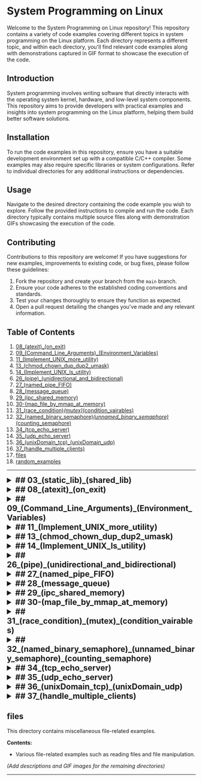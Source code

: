 
# System Programming on Linux

Welcome to the System Programming on Linux repository! This repository contains a variety of code examples covering different topics in system programming on the Linux platform. Each directory represents a different topic, and within each directory, you'll find relevant code examples along with demonstrations captured in GIF format to showcase the execution of the code.


## Introduction

System programming involves writing software that directly interacts with the operating system kernel, hardware, and low-level system components. This repository aims to provide developers with practical examples and insights into system programming on the Linux platform, helping them build better software solutions.

## Installation

To run the code examples in this repository, ensure you have a suitable development environment set up with a compatible C/C++ compiler. Some examples may also require specific libraries or system configurations. Refer to individual directories for any additional instructions or dependencies.

## Usage

Navigate to the desired directory containing the code example you wish to explore. Follow the provided instructions to compile and run the code. Each directory typically contains multiple source files along with demonstration GIFs showcasing the execution of the code.

## Contributing

Contributions to this repository are welcome! If you have suggestions for new examples, improvements to existing code, or bug fixes, please follow these guidelines:

1. Fork the repository and create your branch from the `main` branch.
2. Ensure your code adheres to the established coding conventions and standards.
3. Test your changes thoroughly to ensure they function as expected.
4. Open a pull request detailing the changes you've made and any relevant information.

## Table of Contents

1. [08_(atexit)_(on_exit)](#08-atexit-on_exit)
2. [09_(Command_Line_Arguments)_(Environment_Variables)](#09-command_line_arguments-environment_variables)
3. [11_(Implement_UNIX_more_utility)](#11-implement_unix_more_utility)
4. [13_(chmod_chown_dup_dup2_umask)](#13-chmod_chown_dup_dup2_umask)
5. [14_(Implement_UNIX_ls_utility)](#14-implement_unix_ls_utility)
6. [26_(pipe)_(unidirectional_and_bidirectional)](#26-pipe-unidirectional_and_bidirectional)
7. [27_(named_pipe_FIFO)](#27-named_pipe_FIFO)
8. [28_(message_queue)](#28-message_queue)
9. [29_(ipc_shared_memory)](#29-ipc_shared_memory)
10. [30-(map_file_by_mmap_at_memory)](#30-map_file_by_mmap_at_memory)
11. [31_(race_condition)_(mutex)_(condition_vairables)](#31-race_condition_mutex_condition_variables)
12. [32_(named_binary_semaphore)_(unnamed_binary_semaphore)_(counting_semaphore)](#32-named_binary_semaphore_unnamed_binary_semaphore_counting_semaphore)
13. [34_(tcp_echo_server)](#34-tcp_echo_server)
14. [35_(udp_echo_server)](#35-udp_echo_server)
15. [36_(unixDomain_tcp)_(unixDomain_udp)](#36-unixDomain_tcp_unixDomain_udp)
16. [37_(handle_multiple_clients)](#37-handle_multiple_clients)
17. [files](#files)
18. [random_examples](#random_examples)



---


<details>
<summary style="font-size: 1.5em; font-weight: bold;">## 03_(static_lib)_(shared_lib)</summary>

### Overview
This directory demonstrates the creation and usage of both static and shared libraries. It includes the necessary source files, object files, and libraries, along with example programs that link against these libraries.

### Directory Structure

1. **shared_lib/**: Contains the shared library and a test driver program.
    - **driver/**: Contains the test program `prog1.c`.
    - **libmymath.so**: The shared library.
    - **myadd.c, mydiv.c, mymul.c, mysub.c**: Source files for math operations.
    - **mymath.h**: Header file for the library.

2. **static_lib/**: Contains the static library and a test driver program.
    - **driver/**: Contains the test program `prog1.c`.
    - **libmymath.a**: The static library.
    - **myadd.c, mydiv.c, mymul.c, mysub.c**: Source files for math operations.
    - **mymath.h**: Header file for the library.

This section allows for understanding the differences between static and shared libraries, how to compile them, and how to link them with C programs.

</details>

<details>
<summary style="font-size: 1.5em; font-weight: bold;">## 08_(atexit)_(on_exit)</summary>

This directory explores the usage of `atexit()` and `on_exit()` functions in C/C++ for handling cleanup operations before program termination.

**Contents:**
- `atexit_ex1.cpp`: Example demonstrating the usage of `atexit()` function.
- `atexit_ex2.cpp`: Another example showcasing `atexit()` usage.
- `on_exit_ex.cpp`: Example illustrating the usage of `on_exit()` function.

![atexit_on_exit](08_(atexit)_(on_exit)/atexit_on_exit.gif)

</details>

<details>
<summary style="font-size: 1.5em; font-weight: bold;">## 09_(Command_Line_Arguments)_(Environment_Variables)</summary>

This directory covers handling command-line arguments and environment variables in C/C++.

**Contents:**
- `cmdarg.cpp`: Example for handling command-line arguments.
- `print_environmentVariables.cpp`: Example demonstrating printing environment variables.
- `print_path_and_shell_from_environmentVariables.cpp`: Example to print path and shell from environment variables.

![cmd_env](09_(Command_Line_Arguments)_(Environment_Variables)/cmd_env.gif)

</details>

<details>
<summary style="font-size: 1.5em; font-weight: bold;">## 11_(Implement_UNIX_more_utility)</summary>

This directory implements additional utilities inspired by Unix commands.

**Contents:**
- `morev3.cpp`, `morev4.cpp`, `morev5.cpp`, `morev6.cpp`, `morev7.cpp`: Examples of the `more` utility with different functionalities.
- `pipe_string.cpp`: Example demonstrating string pipelining.

![show_morev7](11_(Implement_UNIX_more_utility)/show_morev7.gif)

</details>

<details>
<summary style="font-size: 1.5em; font-weight: bold;">## 13_(chmod_chown_dup_dup2_umask)</summary>

This directory covers file permission management (`chmod`), ownership management (`chown`), file duplication (`dup`, `dup2`), and setting file creation mask (`umask`).

**Contents:**
- `chmod_file.cpp`: Example demonstrating `chmod` usage.
- `chown.cpp`: Example illustrating `chown` usage.
- `dup.cpp`, `dup2_stdin.cpp`: Examples for file duplication.
- `umask.cpp`: Example demonstrating setting file creation mask.

![chmod_chown_dup_dup2_umask](13_(chmod_chown_dup_dup2_umask)/chmod_chown_dup_dup2_umask.gif)

</details>

<details>
<summary style="font-size: 1.5em; font-weight: bold;">## 14_(Implement_UNIX_ls_utility)</summary>
This directory implements functionalities similar to the `ls` command in Unix.

**Contents:**
- (`lsv0.cpp`, `lsv1.cpp`, ...) Examples of showcasing different functionalities of `ls`.
- `readdir.cpp`: Example illustrating directory reading.

![Implement_UNIX_ls_utility](14_(Implement_UNIX_ls_utility)/execute_ls_utility.gif)
</details>

<details>
<summary style="font-size: 1.5em; font-weight: bold;">## 26_(pipe)_(unidirectional_and_bidirectional)</summary>
This directory covers unidirectional and bidirectional communication using pipes.

**Contents:**
- `unidirectional_pipe_between_parent_child_processes.cpp`: Example of Use a pipe between two related processes, child is a reader process while parent is a writer process.
- `bidirectional_pipe_between_parent_child_processes.cpp`: Example of Bidirectional communication using two pipes between two related processes, Parent writes first and child reads, Child writes later and parent reads.
- `simple_unidirectional_pipe.cpp`: Example of a pipe shows the usage of a pipe withing a single process.
- `perform_cat_f1.txt_|_wc.cpp`: Example of *  A program that simulate following shell command: `cat f1.txt | wc -l`.

![pipe_communication](26_(pipe)_(unidirectional_and_bidirectional)/pipe_execution_program.gif)
</details>

<details>
<summary style="font-size: 1.5em; font-weight: bold;">## 27_(named_pipe_FIFO)</summary>
This directory explores named pipes (FIFO) and their usage for inter-process communication.

**Contents:**
- `/use_fifo_with_unrelated_process_unidirectionalwrite_process.cpp `: Example of creates a named pipe, myfifo and opens it in write mode and  gets input from user and continuously writes in myfifo.
- `/use_fifo_with_unrelated_process_unidirectionalread_process.cpp`: Example of opens myfifo in read mode and continuously reads from it and displays the characters read on stdout as well.

![named_pipe_FIFO](27_(named_pipe_FIFO)/use_fifo_with_unrelated_process_unidirectional/unidirectional_FIFO.gif)

- `/use_fifo_with_unrelated_process_biodirection/teacher_process.cpp `: Example of creates two named pipes, pipe_for_teacher_sends and pipe_for_teacher_receives , reads from pipe_for_teacher_receives and then writes to the pipe_for_teacher_sends.
- `use_fifo_with_unrelated_process_biodirection/student_process.cpp`: Example of writes to a named pipe (pipe_for_teacher_receives) and then reads from another named pipe (pipe_for_teacher_sends).

![named_pipe_FIFO](27_(named_pipe_FIFO)//use_fifo_with_unrelated_process_biodirection/biodirection_FIFO.gif)
</details>

<details>
<summary style="font-size: 1.5em; font-weight: bold;">## 28_(message_queue)</summary>
This directory covers inter-process communication using message queues.

**Contents:**
- `sender.cpp `: Examples of creates a message queue, and sends two messages in that queue then terminate.
- `receiver.cpp `: Examples of gets the id of an existing message queue, and reads a message from that queue and display the mtext on stdout then terminate.

![message_queue](28_(message_queue)/message_queue.gif)
</details>

<details>
<summary style="font-size: 1.5em; font-weight: bold;">## 29_(ipc_shared_memory)</summary>
This directory covers inter-process communication using shared memory.

**Contents:**
- `writer.cpp `: Examples of creates sharing memory segment and gets a string from user and write that to the shared memory segment then detach it and exits.
- `reader.cpp `: Examples of gets the id of an existing shared memory segment and attach it to its address space, read the data and display it on stdout then detach the shared memory segment and deletes it.

![ipc_shared_memory](29_(ipc_shared_memory)/shared_memory.gif)
</details>

<details>
<summary style="font-size: 1.5em; font-weight: bold;">## 30-(map_file_by_mmap_at_memory)</summary>
This directory demonstrates memory mapping of files using `mmap()`.

**Contents:**
- `map_txtfile_at_memeory_by_mmap.cpp `Examples of mapping the files f1.txt into memory and manipulating them.
- `map_with_sharedfile_between_child_parent_processes.cpp `Examples of mapping the files f1.txt into memory and do a fork, both the child and parent displays contents of file on stdout.
- `writeTo_txtfile_by_mmap.cpp `Examples of create files f2.txt and mapping it into memory then write at the map and do sync.

![map_file_by_mmap](30-(map_file_by_mmap_at_memory)/map_txtfile.gif)
</details>

<details>
<summary style="font-size: 1.5em; font-weight: bold;">## 31_(race_condition)_(mutex)_(condition_vairables)</summary>
This directory focuses on examples related to race conditions, mutexes, and condition variables.

**Contents:**
- `producer_consumer_Demonstrates_usage_condition_variables.cpp`: Example demonstrating the usage of condition variables in a producer-consumer scenario.
- `thread_avoid_race_condition_pthread_mutex.cpp`: Example illustrating how to avoid race conditions using pthread mutex.
- `thread_race_condition_simulator_pthread.cpp`: Example simulating a race condition scenario using pthread.
- `thread_race_condition_simulator_stdthread.cpp`: Example simulating a race condition scenario using std::thread.
- `thread_race_condition_simulator_stdthread_mutex.cpp`: Example simulating a race condition scenario using std::thread and mutex.

![race_condition_mutex_condition_variables](31_(race_condition)_(mutex)_(condition_vairables)/race_condition_condition_variable_mutex.gif)
</details>

<details>
<summary style="font-size: 1.5em; font-weight: bold;">## 32_(named_binary_semaphore)_(unnamed_binary_semaphore)_(counting_semaphore)</summary>
This directory covers examples related to named and unnamed binary semaphores, as well as counting semaphores.

**Contents:**
- `count_semaphore.cpp`: Example demonstrating counting semaphores.

![count_semaphore](32_(named_binary_semaphore)_(unnamed_binary_semaphore)_(counting_semaphore)/count_semaphore.gif)
- `named_semaphore`: Directory containing examples using named semaphores.
  - `cpp20_thread_race_condition_simulator_stdthread_avoid_by_binary_named_semaphores.cpp`: Example demonstrating thread race condition avoidance using C++20 threads and named binary semaphores.
  - `process_race_condition_processes_avoid_by_binary_named_semaphores.cpp`: Example demonstrating process race condition avoidance using processes and named binary semaphores.
  - `process_race_condition_processes_simulator.cpp`: Example simulating a process race condition scenario.

  ![process_race_condition_processes_avoid_by_binary_named_semaphores](32_(named_binary_semaphore)_(unnamed_binary_semaphore)_(counting_semaphore)/named_semaphore/process_race_condition_processes_avoid_by_binary_named_semaphores.gif)
  
  <!-- Add remaining examples as needed -->
</details>

<details>
<summary style="font-size: 1.5em; font-weight: bold;">## 34_(tcp_echo_server)</summary>
This directory implements a TCP echo server.

**Contents:**
- (`tcpechoserver.cpp `, `tcpechoclient.cpp`): Example of a TCP echo server and client.

![tcp_echo_server](34_(tcp_echo_server)/tcpserver_echo_with_netstat.gif)
</details>

<details>
<summary style="font-size: 1.5em; font-weight: bold;">## 35_(udp_echo_server)</summary>
This directory implements a UDP echo server.

**Contents:**
- (`udpechoclient_connected.cpp `, `udpechoclient_unconnected.cpp`,`udpechoclient_unconnected.cpp`): Example of a UDP echo server and client.

![udp_echo_server](35_(udp_echo_server)/udpserver_echo.gif)
</details>

<details>
<summary style="font-size: 1.5em; font-weight: bold;">## 36_(unixDomain_tcp)_(unixDomain_udp)</summary>
This directory covers communication using Unix domain sockets for TCP and UDP protocols.

**Contents:**
- (`unixdomain_tcpechoclient.cpp `, `unixdomain_tcpechoserver.cpp`): Examples of TCP bidirectional communication using Unix domain sockets.

![unixDomain_communication](36_(unixDomain_tcp)_(unixDomain_udp)/unixDomain_tcp/echo_unixDomain_tcp.gif)
</details>

<details>
<summary style="font-size: 1.5em; font-weight: bold;">## 37_(handle_multiple_clients)</summary>
This directory focuses on handling multiple clients in a server-client architecture.

**Contents:**
- `tcpechoclient.cpp`: Client code for TCP echo server.
- `tcpechoserver_mutiple_connection_fork.cpp`: TCP echo server handling multiple connections using fork.
- `tcpechoserver_mutiple_connection_pthread.cpp`: TCP echo server handling multiple connections using detached pthread.
- `tcpechoserver_mutiple_connection_select.cpp`: TCP echo server handling multiple connections  by do multiplexing on all descriptors ,  receives a string from client and will send it back to client.
- `tcpechoserver_mutiple_connection_stdthread.cpp`: TCP echo server handling multiple connections using detached std::thread.

![tcpechoserver_mutiple_connection_fork](37_(handle_multiple_clients)/tcpechoserver_mutiple_connection_fork.gif)
</details>



## files
This directory contains miscellaneous file-related examples.

**Contents:**
- Various file-related examples such as reading files and file manipulation.

*(Add descriptions and GIF images for the remaining directories)*

---
